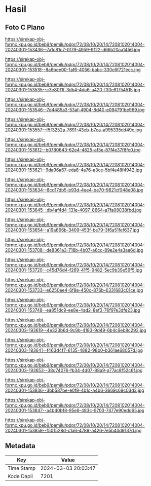 # Hasil

## Foto C Plano

https://sirekap-obj-formc.kpu.go.id/beb9/pemilu/pdpr/72/08/10/20/14/7208102014004-20240301-153436--7a1c81c7-0f79-4959-9f22-d66b20aa1456.jpg

https://sirekap-obj-formc.kpu.go.id/beb9/pemilu/pdpr/72/08/10/20/14/7208102014004-20240301-153518--8a6bee00-1af6-4056-babc-330c6f721ecc.jpg

https://sirekap-obj-formc.kpu.go.id/beb9/pemilu/pdpr/72/08/10/20/14/7208102014004-20240301-153535--c3e80f1f-3db4-4da6-a420-f30e81754515.jpg

https://sirekap-obj-formc.kpu.go.id/beb9/pemilu/pdpr/72/08/10/20/14/7208102014004-20240301-153546--7d4485a3-53af-4904-8d40-e094791be969.jpg

https://sirekap-obj-formc.kpu.go.id/beb9/pemilu/pdpr/72/08/10/20/14/7208102014004-20240301-153557--f5f3252a-7691-43eb-b7ea-a995335dd49c.jpg

https://sirekap-obj-formc.kpu.go.id/beb9/pemilu/pdpr/72/08/10/20/14/7208102014004-20240301-153612--b0780643-62e4-4825-af5e-87f4e37f8fc0.jpg

https://sirekap-obj-formc.kpu.go.id/beb9/pemilu/pdpr/72/08/10/20/14/7208102014004-20240301-153621--9da96a67-eda8-4a76-a3ce-5bf4a48f4942.jpg

https://sirekap-obj-formc.kpu.go.id/beb9/pemilu/pdpr/72/08/10/20/14/7208102014004-20240301-153634--8cd17db5-b93d-4ee4-be70-9821cf048e08.jpg

https://sirekap-obj-formc.kpu.go.id/beb9/pemilu/pdpr/72/08/10/20/14/7208102014004-20240301-153645--db4af4d4-131e-4097-8664-a7fa08038fbd.jpg

https://sirekap-obj-formc.kpu.go.id/beb9/pemilu/pdpr/72/08/10/20/14/7208102014004-20240301-153654--a19a666b-3409-453f-be79-3f6a51fef637.jpg

https://sirekap-obj-formc.kpu.go.id/beb9/pemilu/pdpr/72/08/10/20/14/7208102014004-20240301-153708--de8361a3-718b-4b07-a6cc-89e2e4a3ae6d.jpg

https://sirekap-obj-formc.kpu.go.id/beb9/pemilu/pdpr/72/08/10/20/14/7208102014004-20240301-153720--c45d76d4-f269-41f5-9482-5ec9b39e59f5.jpg

https://sirekap-obj-formc.kpu.go.id/beb9/pemilu/pdpr/72/08/10/20/14/7208102014004-20240301-153733--e6250ee4-6f8e-450c-876b-6331683c01ce.jpg

https://sirekap-obj-formc.kpu.go.id/beb9/pemilu/pdpr/72/08/10/20/14/7208102014004-20240301-153748--ea851dc9-ee8e-4ad2-8ef3-76f97e3dfe23.jpg

https://sirekap-obj-formc.kpu.go.id/beb9/pemilu/pdpr/72/08/10/20/14/7208102014004-20240303-193619--4e323b6d-9c9b-4183-9d49-6b4c6eb8c292.jpg

https://sirekap-obj-formc.kpu.go.id/beb9/pemilu/pdpr/72/08/10/20/14/7208102014004-20240303-193641--f463d4f7-6135-4882-98b0-b361ae68057d.jpg

https://sirekap-obj-formc.kpu.go.id/beb9/pemilu/pdpr/72/08/10/20/14/7208102014004-20240303-193653--38d74076-fb34-4d07-88a9-a77ac8f52c6f.jpg

https://sirekap-obj-formc.kpu.go.id/beb9/pemilu/pdpr/72/08/10/20/14/7208102014004-20240301-153836--3bb587be-e0f9-4b1c-a4b6-3669c69c03d3.jpg

https://sirekap-obj-formc.kpu.go.id/beb9/pemilu/pdpr/72/08/10/20/14/7208102014004-20240301-153847--a4b40bf8-95e6-483c-9703-7477e90edd65.jpg

https://sirekap-obj-formc.kpu.go.id/beb9/pemilu/pdpr/72/08/10/20/14/7208102014004-20240301-153859--f501528d-c1a6-4789-a426-7e5b40d9137d.jpg


## Metadata

| Key        | Value               |
| ---------- | ------------------- |
| Time Stamp | 2024-03-03 20:03:47 |
| Kode Dapil | 7201                |



